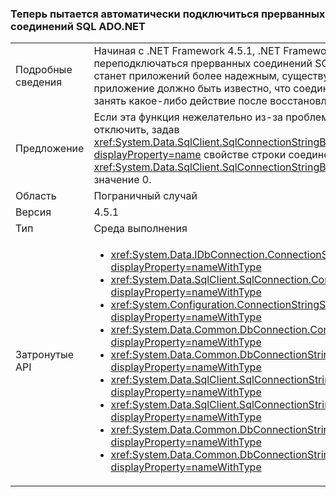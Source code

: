 ### <a name="adonet-now-attempts-to-automatically-reconnect-broken-sql-connections"></a>Теперь пытается автоматически подключиться прерванных соединений SQL ADO.NET

|   |   |
|---|---|
|Подробные сведения|Начиная с .NET Framework 4.5.1, .NET Framework будет пытаться автоматически переподключаться прерванных соединений SQL. Несмотря на то, что обычно станет приложений более надежным, существуют крайние случаи, в которых приложение должно быть известно, что соединение было потеряно, что может занять какое-либо действие после восстановления подключения.|
|Предложение|Если эта функция нежелательно из-за проблем совместимости, его можно отключить, задав <xref:System.Data.SqlClient.SqlConnectionStringBuilder.ConnectRetryCount?displayProperty=name> свойстве строки соединения (или <xref:System.Data.SqlClient.SqlConnectionStringBuilder?displayProperty=name>) значение 0.|
|Область|Пограничный случай|
|Версия|4.5.1|
|Тип|Среда выполнения|
|Затронутые API|<ul><li><xref:System.Data.IDbConnection.ConnectionString?displayProperty=nameWithType></li><li><xref:System.Data.SqlClient.SqlConnection.ConnectionString?displayProperty=nameWithType></li><li><xref:System.Configuration.ConnectionStringSettings.ConnectionString?displayProperty=nameWithType></li><li><xref:System.Data.Common.DbConnection.ConnectionString?displayProperty=nameWithType></li><li><xref:System.Data.Common.DbConnectionStringBuilder.ConnectionString?displayProperty=nameWithType></li><li><xref:System.Data.SqlClient.SqlConnectionStringBuilder.%23ctor?displayProperty=nameWithType></li><li><xref:System.Data.SqlClient.SqlConnectionStringBuilder.%23ctor(System.String)?displayProperty=nameWithType></li><li><xref:System.Data.Common.DbConnectionStringBuilder.%23ctor?displayProperty=nameWithType></li><li><xref:System.Data.Common.DbConnectionStringBuilder.%23ctor(System.Boolean)?displayProperty=nameWithType></li></ul>|

